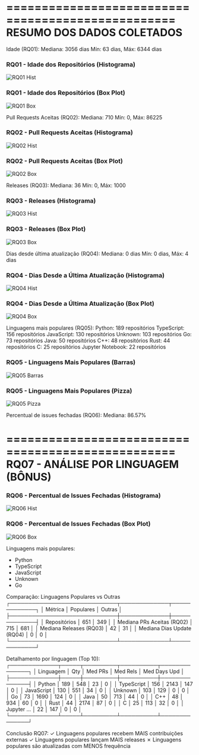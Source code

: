 
==================================================
RESUMO DOS DADOS COLETADOS
==================================================

Idade (RQ01):
  Mediana: 3056 dias
  Mín: 63 dias, Máx: 6344 dias
### RQ01 - Idade dos Repositórios (Histograma)

![RQ01 Hist](./relatorios/graficos\rq01_idade_hist.png)

### RQ01 - Idade dos Repositórios (Box Plot)

![RQ01 Box](./relatorios/graficos\rq01_idade_box.png)


Pull Requests Aceitas (RQ02):
  Mediana: 710
  Mín: 0, Máx: 86225
### RQ02 - Pull Requests Aceitas (Histograma)

![RQ02 Hist](./relatorios/graficos\rq02_prs_hist.png)

### RQ02 - Pull Requests Aceitas (Box Plot)

![RQ02 Box](./relatorios/graficos\rq02_prs_box.png)


Releases (RQ03):
  Mediana: 36
  Mín: 0, Máx: 1000
### RQ03 - Releases (Histograma)

![RQ03 Hist](./relatorios/graficos\rq03_releases_hist.png)

### RQ03 - Releases (Box Plot)

![RQ03 Box](./relatorios/graficos\rq03_releases_box.png)


Dias desde última atualização (RQ04):
  Mediana: 0 dias
  Mín: 0 dias, Máx: 4 dias
### RQ04 - Dias Desde a Última Atualização (Histograma)

![RQ04 Hist](./relatorios/graficos\rq04_dias_hist.png)

### RQ04 - Dias Desde a Última Atualização (Box Plot)

![RQ04 Box](./relatorios/graficos\rq04_dias_box.png)


Linguagens mais populares (RQ05):
  Python: 189 repositórios
  TypeScript: 156 repositórios
  JavaScript: 130 repositórios
  Unknown: 103 repositórios
  Go: 73 repositórios
  Java: 50 repositórios
  C++: 48 repositórios
  Rust: 44 repositórios
  C: 25 repositórios
  Jupyter Notebook: 22 repositórios
### RQ05 - Linguagens Mais Populares (Barras)

![RQ05 Barras](./relatorios/graficos\rq05_linguagens_bar.png)

### RQ05 - Linguagens Mais Populares (Pizza)

![RQ05 Pizza](./relatorios/graficos\rq05_linguagens_pie.png)


Percentual de issues fechadas (RQ06):
  Mediana: 86.57%

==================================================
RQ07 - ANÁLISE POR LINGUAGEM (BÔNUS)
==================================================
### RQ06 - Percentual de Issues Fechadas (Histograma)

![RQ06 Hist](./relatorios/graficos\rq06_issues_hist.png)

### RQ06 - Percentual de Issues Fechadas (Box Plot)

![RQ06 Box](./relatorios/graficos\rq06_issues_box.png)


Linguagens mais populares:
  - Python
  - TypeScript
  - JavaScript
  - Unknown
  - Go

Comparação: Linguagens Populares vs Outras
┌─────────────────────────────┬─────────────┬─────────────┐
│ Métrica                     │ Populares   │ Outras      │
├─────────────────────────────┼─────────────┼─────────────┤
│ Repositórios                │         651 │         349 │
│ Mediana PRs Aceitas (RQ02)  │         715 │         681 │
│ Mediana Releases (RQ03)     │          42 │          31 │
│ Mediana Dias Update (RQ04)  │           0 │           0 │
└─────────────────────────────┴─────────────┴─────────────┘

Detalhamento por linguagem (Top 10):
┌─────────────┬─────┬─────────┬──────────┬──────────────┐
│ Linguagem   │ Qty │ Med PRs │ Med Rels │ Med Days Upd │
├─────────────┼─────┼─────────┼──────────┼──────────────┤
│ Python      │ 189 │     548 │       23 │            0 │
│ TypeScript  │ 156 │    2143 │      147 │            0 │
│ JavaScript  │ 130 │     551 │       34 │            0 │
│ Unknown     │ 103 │     129 │        0 │            0 │
│ Go          │  73 │    1690 │      124 │            0 │
│ Java        │  50 │     713 │       44 │            0 │
│ C++         │  48 │     934 │       60 │            0 │
│ Rust        │  44 │    2174 │       87 │            0 │
│ C           │  25 │     113 │       32 │            0 │
│ Jupyter ... │  22 │     147 │        0 │            0 │
└─────────────┴─────┴─────────┴──────────┴──────────────┘

Conclusão RQ07:
✓ Linguagens populares recebem MAIS contribuições externas
✓ Linguagens populares lançam MAIS releases
✗ Linguagens populares são atualizadas com MENOS frequência
